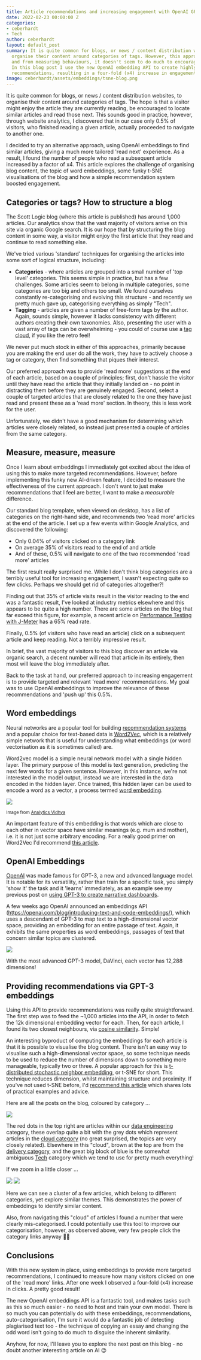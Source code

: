 ```yaml
---
title: Article recommendations and increasing engagement with OpenAI GPT-3 Embeddings
date: 2022-02-23 00:00:00 Z
categories:
- ceberhardt
- Tech
author: ceberhardt
layout: default_post
summary: It is quite common for blogs, or news / content distribution websites, to
  organise their content around categories of tags. However, this approach is time-consuming,
  and from measuring behaviours, it doesn't seem to do much to encourage browsing.
  In this blog post I use the new OpenAI embedding API to create highly targeted article
  recommendations, resulting in a four-fold (x4) increase in engagement.
image: ceberhardt/assets/embeddings/tsne-blog.png
---
```


It is quite common for blogs, or news / content distribution websites, to organise their content around categories of tags. The hope is that a visitor might enjoy the article they are currently reading, be encouraged to locate similar articles and read those next. This sounds good in practice, however, through website analytics, I discovered that in our case only 0.5% of visitors, who finished reading a given article, actually proceeded to navigate to another one.

I decided to try an alternative approach, using OpenAI embeddings to find similar articles, giving a much more tailored 'read next' experience. As a result, I found the number of people who read a subsequent article increased by a factor of x4. This article explores the challenge of organising blog content, the topic of word embeddings, some funky t-SNE visualisations of the blog and how a simple recommendation system boosted engagement.

## Categories or tags? How to structure a blog

The Scott Logic blog (where this article is published) has around 1,000 articles. Our analytics show that the vast majority of visitors arrive on this site via organic Google search. It is our hope that by structuring the blog content in some way, a visitor might enjoy the first article that they read and continue to read something else. 

We've tried various 'standard' techniques for organising the articles into some sort of logical structure, including:

  - **Categories** - where articles are grouped into a small number of 'top level' categories. This seems simple in practice, but has a few challenges. Some articles seem to belong in multiple categories, some categories are too big and others too small. We found ourselves constantly re-categorising and evolving this structure - and recently we pretty much gave up, categorising everything as simply "Tech".
  - **Tagging** - articles are given a number of free-form tags by the author. Again, sounds simple, however it lacks consistency with different authors creating their own taxonomies. Also, presenting the user with a vast array of tags can be overwhelming - you could of course use a [tag cloud](https://en.wikipedia.org/wiki/Tag_cloud), if you like the retro feel!

We never put much stock in either of this approaches, primarily because you are making the end user do all the work, they have to actively choose a tag or category, then find something that piques their interest. 

Our preferred approach was to provide 'read more' suggestions at the end of each article, based on a couple of principles; first, don't hassle the visitor until they have read the article that they initially landed on - no point in distracting them before they are genuinely engaged. Second, select a couple of targeted articles that are closely related to the one they have just read and present these as a 'read more' section. In theory, this is less work for the user.

Unfortunately, we didn't have a good mechanism for determining which articles were closely related, so instead just presented a couple of articles from the same category.

## Measure, measure, measure

Once I learn about embeddings I immediately got excited about the idea of using this to make more targeted recommendations. However, before implementing this funky new AI-driven feature, I decided to measure the effectiveness of the current approach. I don't want to just make recommendations that I feel are better, I want to make a _measurable_ difference.

Our standard blog template, when viewed on desktop, has a list of categories on the right-hand side, and recommends two 'read more' articles at the end of the article. I set up a few events within Google Analytics, and discovered the following:

 - Only 0.04% of visitors clicked on a category link
 - On average 35% of visitors read to the end of and article
 - And of these, 0.5% will navigate to one of the two recommended 'read more' articles

The first result really surprised me. While I don't think blog categories are a terribly useful tool for increasing engagement, I wasn't expecting quite so few clicks. Perhaps we should get rid of categories altogether?!

Finding out that 35% of article visits result in the visitor reading to the end was a fantastic result, I've looked at industry metrics elsewhere and this appears to be quite a high number. There are some articles on the blog that far exceed this figure, for example, a recent article on [Performance Testing with J-Meter](https://blog.scottlogic.com/2021/12/09/Performance-Testing-with-JMeter.html) has a 65% read rate. 

Finally, 0.5% (of visitors who have read an article) click on a subsequent article and keep reading. Not a terribly impressive result. 

In brief, the vast majority of visitors to this blog discover an article via organic search, a decent number will read that article in its entirely, then most will leave the blog immediately after.

Back to the task at hand, our preferred approach to increasing engagement is to provide targeted and relevant 'read more' recommendations. My goal was to use OpenAI embeddings to improve the relevance of these recommendations and 'push up' this 0.5%.

## Word embeddings

Neural networks are a popular tool for building [recommendation systems](https://en.wikipedia.org/wiki/Recommender_system) and a popular choice for text-based data is [Word2Vec](https://en.wikipedia.org/wiki/Word2vec), which is a relatively simple network that is useful for understanding what embeddings (or word vectorisation as it is sometimes called) are.

Word2vec model is a simple neural network model with a single hidden layer. The primary purpose of this model is text generation, predicting the next few words for a given sentence. However, in this instance, we're not interested in the model output, instead we are interested in the data encoded in the hidden layer. Once trained, this hidden layer can be used to encode a word as a vector, a process termed [word embedding](https://en.wikipedia.org/wiki/Word_embedding). 

<img src="{{site.baseurl}}/ceberhardt/assets/embeddings/word2vec.png"/>

<small>Image from [Analytics Vidhya](https://www.analyticsvidhya.com/blog/2019/07/how-to-build-recommendation-system-word2vec-python/)</small>

An important feature of this embedding is that words which are close to each other in vector space have similar meanings (e.g. mum and mother), i.e. it is not just some arbitrary encoding. For a really good primer on Word2Vec I'd recommend [this article](https://www.analyticsvidhya.com/blog/2019/07/how-to-build-recommendation-system-word2vec-python).

 ## OpenAI Embeddings

[OpenAI](https://openai.com/) was made famous for GPT-3, a new and advanced language model. It is notable for its versatility, rather than train for a specific task, you simply 'show it' the task and it 'learns' immediately, as an example see my previous post on [using GPT-3 to create narrative dashboards](https://blog.scottlogic.com/2021/12/08/narrative-dashboard.html).

A few weeks ago OpenAI announced an embeddings API (https://openai.com/blog/introducing-text-and-code-embeddings/), which uses a descendant of GPT-3 to map text to a high-dimensional vector space, providing an embedding for an entire passage of text. Again, it exhibits the same properties as word embeddings, passages of text that concern similar topics are clustered.

<img src="{{site.baseurl}}/ceberhardt/assets/embeddings/embeddings.png"/>

With the most advanced GPT-3 model, DaVinci, each vector has 12,288 dimensions!

## Providing recommendations via GPT-3 embeddings

Using this API to provide recommendations was really quite straightforward. The first step was to feed the ~1,000 articles into the API, in order to fetch the 12k dimensional embedding vector for each. Then, for each article, I found its two closest neighbours, via [cosine similarity](https://en.wikipedia.org/wiki/Cosine_similarity). Simple!

An interesting byproduct of computing the embeddings for each article is that it is possible to visualise the blog content. There isn't an easy way to visualise such a high-dimensional vector space, so some technique needs to be used to reduce the number of dimensions down to something more manageable, typically two or three. A popular approach for this is [t-distributed stochastic neighbor embedding](https://en.wikipedia.org/wiki/T-distributed_stochastic_neighbor_embedding), or t-SNE for short. This technique reduces dimension, whilst maintaining structure and proximity. If you've not used t-SNE before, I'd [recommend this article](https://distill.pub/2016/misread-tsne/) which shares lots of practical examples and advice.

Here are all the posts on the blog, coloured by category ...

<img src="{{site.baseurl}}/ceberhardt/assets/embeddings/tsne-blog.png"/>

The red dots in the top right are articles within our [data engineering](https://blog.scottlogic.com/category/data-engineering.html) category, these overlap quite a bit with the grey dots which represent articles in the [cloud category](https://blog.scottlogic.com/category/cloud.html) (no great surprised, the topics are very closely related). Elsewhere in this "cloud", brown at the top are from the [delivery category](https://blog.scottlogic.com/category/delivery.html), and the great big block of blue is the somewhat ambiguous [Tech](https://blog.scottlogic.com/category/tech.html) category which we tend to use for pretty much everything!

If we zoom in a little closer ...

<img src="{{site.baseurl}}/ceberhardt/assets/embeddings/tsne-blog-zoom.png"/>

<img src="{{site.baseurl}}/ceberhardt/assets/embeddings/tsne-blog-zoomed.png"/>

Here we can see a cluster of a few articles, which belong to different categories, yet explore similar themes. This demonstrates the power of embeddings to identify similar content. 

Also, from navigating this "cloud" of articles I found a number that were clearly mis-categorised. I could potentially use this tool to improve our categorisation, however, as observed above, very few people click the category links anyway 🤷‍♀️

## Conclusions

With this new system in place, using embeddings to provide more targeted recommendations, I continued to measure how many visitors clicked on one of the 'read more' links. After one week I observed a four-fold (x4) increase in clicks. A pretty good result!

The new OpenAI embeddings API is a fantastic tool, and makes tasks such as this so much easier - no need to host and train your own model. There is so much you can potentially do with these embeddings, recommendations, auto-categorisation, I'm sure it would do a fantastic job of detecting plagiarised text too - the technique of copying an essay and changing the odd word isn't going to do much to disguise the inherent similarity.

Anyhow, for now, I'll leave you to explore the next post on this blog - no doubt another interesting article on AI 😉






